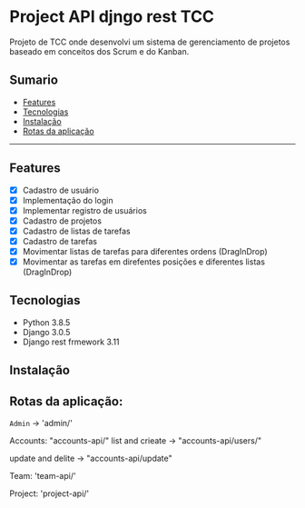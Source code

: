 # Project API djngo rest TCC

Projeto de TCC onde desenvolvi um sistema de gerenciamento de projetos baseado em conceitos dos Scrum e do Kanban. 


## **Sumario** <br>
* [Features](#Features)
* [Tecnologias](#Tecnologias)
* [Instalação](#Instalação)
* [Rotas da aplicação](#Rotas-da-aplicação)

<hr />

## Features

- [x] Cadastro de usuário
- [x] Implementação do login
- [x] Implementar registro de usuários
- [x] Cadastro de projetos
- [x] Cadastro de listas de tarefas
- [x] Cadastro de tarefas 
- [x] Movimentar listas de tarefas para diferentes ordens (DragInDrop)
- [x] Movimentar as tarefas em direfentes posições e diferentes listas (DragInDrop)

## Tecnologias

* Python 3.8.5 <br>
* Django 3.0.5
* Django rest frmework 3.11

## Instalação

## Rotas da aplicação:

`Admin` -> 'admin/'

Accounts:
"accounts-api/"
list and crieate -> "accounts-api/users/"

update and delite -> "accounts-api/update"

Team:
'team-api/'

Project:
'project-api/'
